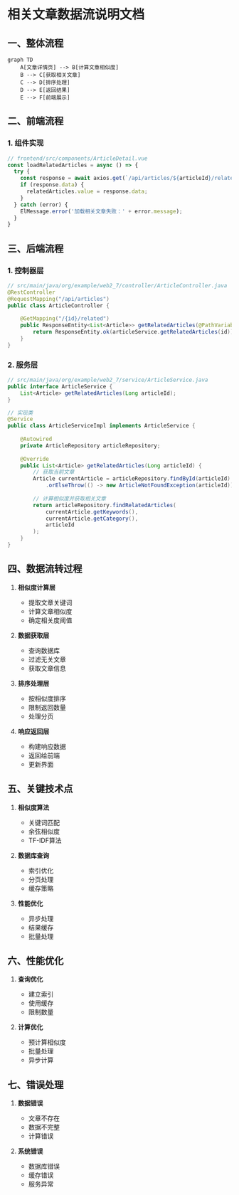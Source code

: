 # 相关文章数据流说明文档

## 一、整体流程

```mermaid
graph TD
    A[文章详情页] --> B[计算文章相似度]
    B --> C[获取相关文章]
    C --> D[排序处理]
    D --> E[返回结果]
    E --> F[前端展示]
```

## 二、前端流程

### 1. 组件实现
```javascript
// frontend/src/components/ArticleDetail.vue
const loadRelatedArticles = async () => {
  try {
    const response = await axios.get(`/api/articles/${articleId}/related`);
    if (response.data) {
      relatedArticles.value = response.data;
    }
  } catch (error) {
    ElMessage.error('加载相关文章失败：' + error.message);
  }
}
```

## 三、后端流程

### 1. 控制器层
```java
// src/main/java/org/example/web2_7/controller/ArticleController.java
@RestController
@RequestMapping("/api/articles")
public class ArticleController {
    
    @GetMapping("/{id}/related")
    public ResponseEntity<List<Article>> getRelatedArticles(@PathVariable Long id) {
        return ResponseEntity.ok(articleService.getRelatedArticles(id));
    }
}
```

### 2. 服务层
```java
// src/main/java/org/example/web2_7/service/ArticleService.java
public interface ArticleService {
    List<Article> getRelatedArticles(Long articleId);
}

// 实现类
@Service
public class ArticleServiceImpl implements ArticleService {
    
    @Autowired
    private ArticleRepository articleRepository;
    
    @Override
    public List<Article> getRelatedArticles(Long articleId) {
        // 获取当前文章
        Article currentArticle = articleRepository.findById(articleId)
            .orElseThrow(() -> new ArticleNotFoundException(articleId));
            
        // 计算相似度并获取相关文章
        return articleRepository.findRelatedArticles(
            currentArticle.getKeywords(),
            currentArticle.getCategory(),
            articleId
        );
    }
}
```

## 四、数据流转过程

1. **相似度计算层**
   - 提取文章关键词
   - 计算文章相似度
   - 确定相关度阈值

2. **数据获取层**
   - 查询数据库
   - 过滤无关文章
   - 获取文章信息

3. **排序处理层**
   - 按相似度排序
   - 限制返回数量
   - 处理分页

4. **响应返回层**
   - 构建响应数据
   - 返回给前端
   - 更新界面

## 五、关键技术点

1. **相似度算法**
   - 关键词匹配
   - 余弦相似度
   - TF-IDF算法

2. **数据库查询**
   - 索引优化
   - 分页处理
   - 缓存策略

3. **性能优化**
   - 异步处理
   - 结果缓存
   - 批量处理

## 六、性能优化

1. **查询优化**
   - 建立索引
   - 使用缓存
   - 限制数量

2. **计算优化**
   - 预计算相似度
   - 批量处理
   - 异步计算

## 七、错误处理

1. **数据错误**
   - 文章不存在
   - 数据不完整
   - 计算错误

2. **系统错误**
   - 数据库错误
   - 缓存错误
   - 服务异常 